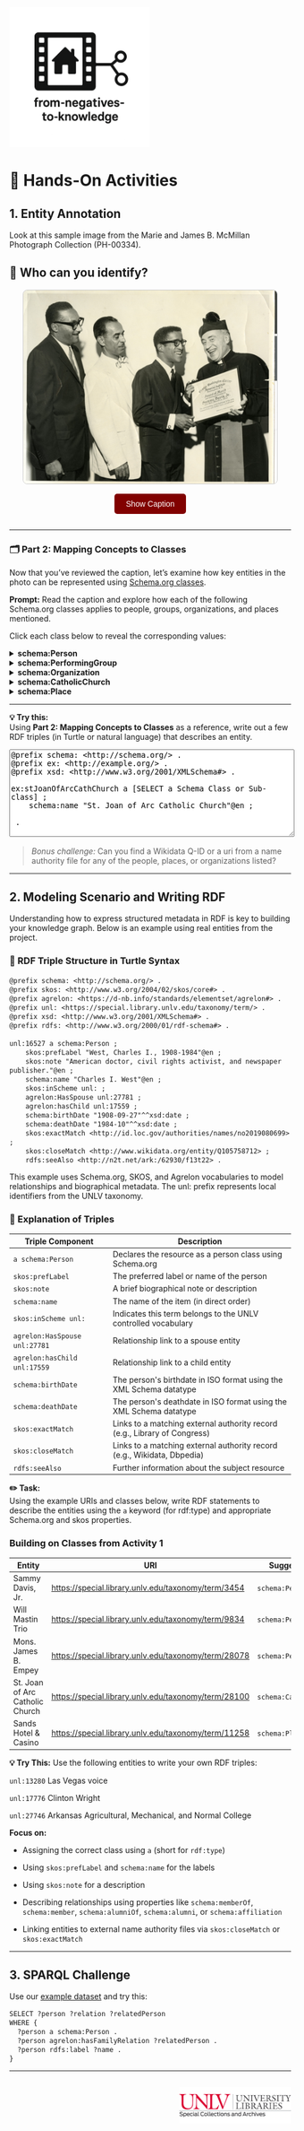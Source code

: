 <link rel="stylesheet" href="style.css">

<p align="left">
  <a href="https://darnellemelvin.github.io/from-negatives-to-knowledge">
    <img src="assets/images/negative2nodeInverse_logo.png" alt="Home" style="height: 250px;">
  </a>
</p>

# 🧠 Hands-On Activities

## 1. Entity Annotation
Look at this sample image from the Marie and James B. McMillan Photograph Collection (PH-00334).  

## 👀 Who can you identify?

<div style="text-align: center; margin-bottom: 1em;">
  <img id="activityImage" src="assets/images/ohr000452.jpg" alt="Historic Westside photo" style="max-width: 90%; border: 1px solid #ccc; border-radius: 8px;">
</div>

<div style="text-align: center; margin-bottom: 2em;">
  <button id="showButton" onclick="showCaption()" style="padding: 10px 20px; font-size: 1em; background-color: #810100; color: white; border: none; border-radius: 5px; cursor: pointer;">
    Show Caption
  </button>

  <button id="hideButton" onclick="hideCaption()" style="display: none; padding: 10px 20px; font-size: 1em; background-color: #555; color: white; border: none; border-radius: 5px; cursor: pointer;">
    Hide Caption
  </button>
</div>

<div id="captionBox" style="display: none; text-align: center; background: #f9f9f9; padding: 1em; border: 1px solid #ccc; border-radius: 8px; max-width: 80%; margin: auto;">
  <p><strong>Caption:</strong> Transcribed from attachment on the back of the photo: "Sands Hotel before 1962 left to right Dr. James B. McMillan, Dr. Charles I. West, Sammy Davis, Jr., Mons. James B. Empey, Pastor of St. Joan of Arc Catholic Church. Presenting an "Award of Merit and honorary fellowship" to Sammy Davis, Jr. and Will Mastin Trio from the George Washington Carver Memorial Institute of Washington, D. C. for outstanding contributions to the arts, humanities, and better race relations."

    
Sands Hotel and Casino: 3355 Las Vegas Boulevard South</p></br><p><strong>Citation</strong>: ohr000452. Marie and James B. McMillan Photograph Collection, 1900-1994. PH-00334. Special Collections and Archives, University Libraries, University of Nevada, Las Vegas. Las Vegas, Nevada. http://n2t.net/ark:/62930/d1959g30x</p>
</div>

<script>
  function showCaption() {
    document.getElementById('captionBox').style.display = 'block';
    document.getElementById('showButton').style.display = 'none';
    document.getElementById('hideButton').style.display = 'inline-block';
  }

  function hideCaption() {
    document.getElementById('captionBox').style.display = 'none';
    document.getElementById('showButton').style.display = 'inline-block';
    document.getElementById('hideButton').style.display = 'none';
  }
</script>

---

### 🗂 Part 2: Mapping Concepts to Classes

Now that you’ve reviewed the caption, let’s examine how key entities in the photo can be represented using [Schema.org classes](https://schema.org/docs/full.html).

**Prompt:** Read the caption and explore how each of the following Schema.org classes applies to people, groups, organizations, and places mentioned.

Click each class below to reveal the corresponding values:

<details>
<summary><strong>schema:Person</strong></summary>

- Dr. James B. McMillan
  
- Dr. Charles I. West
  
- Sammy Davis, Jr.
  
- Mons. James B. Empey
  
</details>

<details>
<summary><strong>schema:PerformingGroup</strong></summary>

- Will Mastin Trio  

</details>

<details>
<summary><strong>schema:Organization</strong></summary>

- George Washington Carver Memorial Institute  

</details>

<details>
<summary><strong>schema:CatholicChurch</strong></summary>

- St. Joan of Arc Catholic Church  

</details>

<details>
<summary><strong>schema:Place</strong></summary>

- Sands Hotel and Casino (3355 Las Vegas Boulevard South)  

</details>

---

**💡 Try this:**  
Using <strong>Part 2: Mapping Concepts to Classes</strong> as a reference, write out a few RDF triples (in Turtle or natural language) that describes an entity.

<textarea rows="10" style="width:100%; font-family: monospace;">
@prefix schema: <http://schema.org/> .
@prefix ex: <http://example.org/> .
@prefix xsd: <http://www.w3.org/2001/XMLSchema#> .
  
ex:stJoanOfArcCathChurch a [SELECT a Schema Class or Sub-class] ;
    schema:name "St. Joan of Arc Catholic Church"@en ;

 .
</textarea>

> _Bonus challenge:_ Can you find a Wikidata Q-ID or a uri from a name authority file for any of the people, places, or organizations listed?



---

## 2. Modeling Scenario and Writing RDF
Understanding how to express structured metadata in RDF is key to building your knowledge graph. Below is an example using real entities from the project.

### 📄 RDF Triple Structure in Turtle Syntax

```turtle
@prefix schema: <http://schema.org/> .
@prefix skos: <http://www.w3.org/2004/02/skos/core#> .
@prefix agrelon: <https://d-nb.info/standards/elementset/agrelon#> .
@prefix unl: <https://special.library.unlv.edu/taxonomy/term/> .
@prefix xsd: <http://www.w3.org/2001/XMLSchema#> .
@prefix rdfs: <http://www.w3.org/2000/01/rdf-schema#> .

unl:16527 a schema:Person ;
    skos:prefLabel "West, Charles I., 1908-1984"@en ;
    skos:note "American doctor, civil rights activist, and newspaper publisher."@en ;
    schema:name "Charles I. West"@en ;
    skos:inScheme unl: ;
    agrelon:HasSpouse unl:27781 ;
    agrelon:hasChild unl:17559 ;
    schema:birthDate "1908-09-27"^^xsd:date ;    
    schema:deathDate "1984-10"^^xsd:date ;
    skos:exactMatch <http://id.loc.gov/authorities/names/no2019080699> ;
    skos:closeMatch <http://www.wikidata.org/entity/Q105758712> ;
    rdfs:seeAlso <http://n2t.net/ark:/62930/f13t22> .
```
This example uses Schema.org, SKOS, and Agrelon vocabularies to model relationships and biographical metadata. The unl: prefix represents local identifiers from the UNLV taxonomy.  

### 🧾 Explanation of Triples

| Triple Component              | Description                                                               |
| ----------------------------- | ------------------------------------------------------------------------- |
| `a schema:Person`             | Declares the resource as a person class using Schema.org                  |
| `skos:prefLabel`              | The preferred label or name of the person                                 |
| `skos:note`                   | A brief biographical note or description                                  |
| `schema:name`                 | The name of the item (in direct order)                                    |
| `skos:inScheme unl:`          | Indicates this term belongs to the UNLV controlled vocabulary             |
| `agrelon:HasSpouse unl:27781` | Relationship link to a spouse entity                                      |
| `agrelon:hasChild unl:17559`  | Relationship link to a child entity                                       |
| `schema:birthDate`            | The person's birthdate in ISO format using the XML Schema datatype        |
| `schema:deathDate`            | The person's deathdate in ISO format using the XML Schema datatype        |
| `skos:exactMatch`             | Links to a matching external authority record (e.g., Library of Congress) |
| `skos:closeMatch`             | Links to a matching external authority record (e.g., Wikidata, Dbpedia)   |
| `rdfs:seeAlso`                | Further information about the subject resource                            |

**✏️ Task:**    
Using the example URIs and classes below, write RDF statements to describe the entities using the `a` keyword (for rdf:type) and appropriate Schema.org and skos properties.

### Building on Classes from Activity 1

| Entity                                      | URI                                                   | Suggested Class            |
| ------------------------------------------- | ----------------------------------------------------- | -------------------------- |
| Sammy Davis, Jr.                            | https://special.library.unlv.edu/taxonomy/term/3454   | `schema:Person`            |
| Will Mastin Trio                            | https://special.library.unlv.edu/taxonomy/term/9834   | `schema:PerformingGroup`   |
| Mons. James B. Empey                        | https://special.library.unlv.edu/taxonomy/term/28078  | `schema:Person`            |
| St. Joan of Arc Catholic Church             | https://special.library.unlv.edu/taxonomy/term/28100  | `schema:CatholicChurch`    |
| Sands Hotel & Casino                        | https://special.library.unlv.edu/taxonomy/term/11258  | `schema:Place`             |


**💡 Try This:**
Use the following entities to write your own RDF triples:

`unl:13280` Las Vegas voice  

`unl:17776` Clinton Wright  

`unl:27746` Arkansas Agricultural, Mechanical, and Normal College  

**Focus on:**

* Assigning the correct class using `a` (short for `rdf:type`)

* Using `skos:prefLabel` and `schema:name` for the labels

* Using `skos:note` for a description

* Describing relationships using properties like `schema:memberOf`, `schema:member`, `schema:alumniOf`, `schema:alumni`,  or `schema:affiliation`

* Linking entities to external name authority files via `skos:closeMatch` or `skos:exactMatch` 

--- 

## 3. SPARQL Challenge
Use our [example dataset](queries.md) and try this:
```sparql   
SELECT ?person ?relation ?relatedPerson
WHERE {
  ?person a schema:Person .
  ?person agrelon:hasFamilyRelation ?relatedPerson .
  ?person rdfs:label ?name .
}
```

---

<p style="text-align: right; margin-top: 2em;">
  <a href="https://special.library.unlv.edu/">
  <img src="assets/images/unlv_sca_logo.png" alt="UNLV Special Collections & Archives Logo" style="max-width: 200px;">
  </a>
</p>
